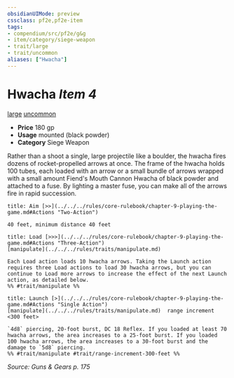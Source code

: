 ```yaml
---
obsidianUIMode: preview
cssclass: pf2e,pf2e-item
tags:
- compendium/src/pf2e/g&g
- item/category/siege-weapon
- trait/large
- trait/uncommon
aliases: ["Hwacha"]
---
```

# Hwacha *Item 4*  
[large](../../../rules/traits/large-b1.md)  [uncommon](../../../rules/traits/uncommon.md)  

- **Price** 180 gp
- **Usage** mounted (black powder)
- **Category** Siege Weapon

Rather than a shoot a single, large projectile like a boulder, the hwacha fires dozens of rocket-propelled arrows at once. The frame of the hwacha holds 100 tubes, each loaded with an arrow or a small bundle of arrows wrapped with a small amount Fiend's Mouth Cannon Hwacha of black powder and attached to a fuse. By lighting a master fuse, you can make all of the arrows fire in rapid succession.

```ad-embed-ability
title: Aim [>>](../../../rules/core-rulebook/chapter-9-playing-the-game.md#Actions "Two-Action")

40 feet, minimum distance 40 feet
```

```ad-embed-ability
title: Load [>>>](../../../rules/core-rulebook/chapter-9-playing-the-game.md#Actions "Three-Action")
[manipulate](../../../rules/traits/manipulate.md)  

Each Load action loads 10 hwacha arrows. Taking the Launch action requires three Load actions to load 30 hwacha arrows, but you can continue to Load more arrows to increase the effect of the next Launch action, as detailed below.  
%% #trait/manipulate %%
```

```ad-embed-ability
title: Launch [>](../../../rules/core-rulebook/chapter-9-playing-the-game.md#Actions "Single Action")
[manipulate](../../../rules/traits/manipulate.md)  range increment <300 feet>  

`4d8` piercing, 20-foot burst, DC 18 Reflex. If you loaded at least 70 hwacha arrows, the area increases to a 25-foot burst. If you loaded 100 hwacha arrows, the area increases to a 30-foot burst and the damage to `5d8` piercing.  
%% #trait/manipulate #trait/range-increment-300-feet %%
```

*Source: Guns & Gears p. 175*
